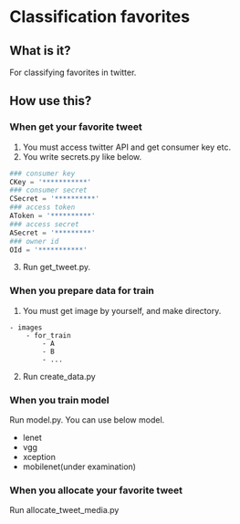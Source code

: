 # Classification favorites
## What is it?
For classifying favorites in twitter.

## How use this?
### When get your favorite tweet

1. You must access twitter API and get consumer key etc.
2. You write secrets.py like below.

```python:secrets.py
### consumer key
CKey = '***********'
### consumer secret
CSecret = '**********'
### access token
AToken = '**********'
### access secret
ASecret = '*********'
### owner id
OId = '***********'
```

3. Run get_tweet.py.

### When you prepare data for train

1. You must get image by yourself, and make directory.

```
- images
    - for_train
        - A
        - B
        - ...
```

2. Run create_data.py

### When you train model
Run model.py. You can use below model.

- lenet
- vgg
- xception
- mobilenet(under examination)

### When you allocate your favorite tweet
Run allocate\_tweet\_media.py
